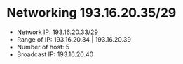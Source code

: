# Networking 193.16.20.35/29

- Network IP: 193.16.20.33/29
- Range of IP: 193.16.20.34 | 193.16.20.39
- Number of host: 5
- Broadcast IP: 193.16.20.40

